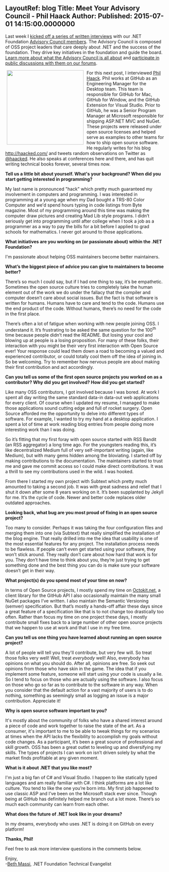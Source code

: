 LayoutRef: blog
Title: Meet Your Advisory Council - Phil Haack
Author: 
Published: 2015-07-01 14:15:00.0000000
---
<p>Last week I <a href="/tags/meet%20the%20team">kicked off a series of written interviews</a> with our .NET Foundation <a href="/about/board-of-directors#advisory-council">Advisory Council members</a>. The Advisory Council is composed of OSS project leaders that care deeply about .NET and the success of the foundation. They drive key initiatives in the foundation and guide the board. <a href="/assets/documents/net-foundation-advisory-council-proposal.pdf">Learn more about what the Advisory Council is all about</a> and <a href="http://forums.dotnetfoundation.org/c/governance/advisory-council">participate in public discussions with them on our forums</a>.</p>

<p><img width="243" height="236" style="background-image: none; float: left; margin: 0px 0px 0px 5px; display: inline; border-width: 0px; padding: 0px 10px 5px 0px;" alt="" src="/assets/members/phil.jpg" /></p>

<p>For this next post, I interviewed <a href="https://github.com/Haacked">Phil Haack</a>. Phil works at GitHub as an Engineering Manager for the Desktop team. This team is responsible for GitHub for Mac, GitHub for Window, and the GitHub Extension for Visual Studio. Prior to GitHub, he was a Senior Program Manager at Microsoft responsible for shipping ASP.NET MVC and NuGet. These projects were released under open source licenses and helped serve as examples to other teams for how to ship open source software. He regularly writes for his blog <a href="http://haacked.com/">http://haacked.com/</a> and tweets random observations on Twitter as <a href="https://twitter.com/haacked">@haacked</a>. He also speaks at conferences here and there, and has quit writing technical books forever, several times now.</p>

<p><strong>Tell us a little bit about yourself. What's your background? When did you start getting interested in programming?</strong></p>

<p>My last name is pronounced "hack" which pretty much guaranteed my involvement in computers and programming. I was interested in programming at a young age when my Dad bought a TRS-80 Color Computer and we'd spend hours typing in code listings from Byte magazine. Most of my programming around this time was making the computer draw pictures and creating Mad Lib style programs. I didn&rsquo;t seriously get into programming until after college when I took a job as a programmer as a way to pay the bills for a bit before I applied to grad schools for mathematics. I never got around to those applications.</p>

<p><strong>What initiatives are you working on (or passionate about) within the .NET Foundation?</strong></p>

<p>I'm passionate about helping OSS maintainers become better maintainers.</p>

<p><strong>What&rsquo;s the biggest piece of advice you can give to maintainers to become better?</strong></p>

<p>There&rsquo;s so much I could say, but if I had one thing to say, it&rsquo;s be empathetic. Sometimes the open source culture tries to completely take the human element out of the work we do under the fallacy that the compiler and computer doesn&rsquo;t care about social issues. But the fact is that software is written for humans. Humans have to care and tend to the code. Humans use the end product of the code. Without humans, there&rsquo;s no need for the code in the first place.</p>

<p>There&rsquo;s often a lot of fatigue when working with new people joining OSS. I understand it. It&rsquo;s frustrating to be asked the same question for the 100<sup>th</sup> time because people didn&rsquo;t read the README. But losing your cool and blowing up at people is a losing proposition. For many of these folks, their interaction with you might be their very first interaction with Open Source ever! Your response could lead them down a road to becoming a valued and experienced contributor, or could totally cool them off the idea of joining in. So be welcoming. Try to remember how nervous people are about making their first contribution and act accordingly.</p>

<p><strong>Can you tell us some of the first open source projects you worked on as a contributor? Why did you get involved? How did you get started?</strong></p>

<p>Like many OSS contributors, I got involved because I was bored. At work I spent all day writing the same standard data-in data-out web applications for every client. Of course when I updated my resume, I managed to make those applications sound cutting edge and full of rocket surgery. Open Source afforded me the opportunity to delve into different types of software. For example, I wanted to try my hand at a desktop application. I spent a lot of time at work reading blog entries from people doing more interesting work than I was doing.</p>

<p>So it&rsquo;s fitting that my first foray with open source started with&nbsp;RSS Bandit (an RSS aggregator) a long time ago. For the youngsters reading this, it&rsquo;s like decentralized Medium full of very self-important writing (again, like Medium), but with many gems hidden among the bloviating. I started off by making contributions to the documentation. The maintainers started to trust me and gave me commit access so I could make direct contributions. It was a thrill to see my contributions used in the wild. I was hooked.</p>

<p>From there I started my own project with Subtext which pretty much amounted to taking a second job. It was with great sadness and relief that I shut it down after some 8 years working on it. It&rsquo;s been supplanted by Jekyll for me. It&rsquo;s the cycle of code. Newer and better code replaces older outdated approaches.</p>

<p><strong>Looking back, what bug are you most proud of fixing in an open source project?</strong></p>

<p>Too many to consider. Perhaps it was taking the four configuration files and merging them into one (via Subtext) that really simplified the installation of the blog engine. That really drilled into me the idea that usability is one of the most essential features for any project. The installation process needs to be flawless. If people can&rsquo;t even get started using your software, they won&rsquo;t stick around. They really don&rsquo;t care about how hard that work is for you. They don&rsquo;t have time to think about you, they&rsquo;re just trying to get something done and the best thing you can do is make sure your software doesn&rsquo;t get in their way.</p>

<p><strong>What project(s) do you spend most of your time on now?</strong></p>

<p>In terms of Open Source projects, I mostly spend my time on <a href="https://github.com/octokit/octokit.net">Octokit.net</a>, a client library for the GitHub API I also occasionally maintain the many small NuGet packages I&rsquo;ve written. I also maintain the Semantic Versioning (semver) specification. But that&rsquo;s mostly a hands-off affair these days since a great feature of a specification like that is to not change too drastically too often. Rather than focus my time on one project these days, I mostly contribute small fixes back to a large number of other open source projects that we happen to use at work and that I use in my free time.</p>

<p><strong>Can you tell us one thing you have learned about running an open source project?</strong></p>

<p>A lot of people will tell you they'll contribute, but very few will. So treat those folks very well! Well, treat <em>everybody</em> well! Also, everybody has opinions on what you should do. After all, opinions are free. So seek out opinions from those who have skin in the game. The idea that if you implement some feature, someone will start using your code is usually a lie. So I tend to focus on those who are actually using the software. I also focus on those who go so far as to contribute to the software in any way. When you consider that the default action for a vast majority of users is to do nothing, something as seemingly small as logging an issue is a major contribution. Appreciate it!</p>

<p><strong>Why is open source software important to you?</strong></p>

<p>It's mostly about the community of folks who have a shared interest around a piece of code and work together to raise the state of the art. As a consumer, it's important to me to be able to tweak things for my scenarios at times when the API lacks the flexibility to accomplish my goals without code changes. As a participant, it&rsquo;s been a great source of professional and skill growth. OSS has been a great outlet to leveling up and diversifying my skills. The types of projects I can work on isn&rsquo;t driven solely by what the market finds profitable at any given moment.</p>

<p><strong>What is it about .NET that you like most?</strong></p>

<p>I'm just a big fan of C# and Visual Studio. I happen to like statically typed languages and am really familiar with C#. I think platforms are a lot like culture. You tend to like the one you&rsquo;re born into. My first job happened to use classic ASP and I&rsquo;ve been on the Microsoft stack ever since. Though being at GitHub has definitely helped me branch out a lot more. There&rsquo;s so much each community can learn from each other.</p>

<p><strong>What does the future of .NET look like in your dreams?</strong></p>

<p>In my dreams, everybody who uses .NET is doing it on GitHub on every platform!</p>

<p><strong>Thanks, Phil!</strong></p>

<p>Feel free to ask more interview questions in the comments below.</p>

<p>Enjoy, <br />-<a href="https://twitter.com/bethmassi">Beth Massi</a>, .NET Foundation Technical Evangelist</p>
